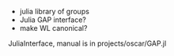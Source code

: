 - julia library of groups
- Julia GAP interface?
- make WL canonical?

JuliaInterface, manual is in projects/oscar/GAP.jl
